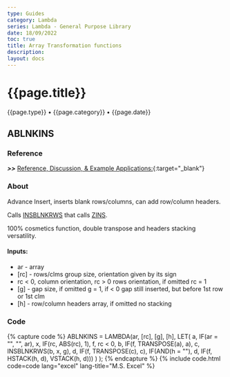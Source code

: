 ```yaml
---
type: Guides
category: Lambda
series: Lambda - General Purpose Library
date: 18/09/2022
toc: true
title: Array Transformation functions
description: 
layout: docs
---
```


# {{page.title}}
<time class="metadata" style="text-alstyleign:left"> {{page.type}} • {{page.category}} • {{page.date}}</time>

## ABLNKINS

### Reference

***>>*** [Reference, Discussion, & Example Applications:](https://www.mrexcel.com/board/threads/insrws.1217485/){:target="_blank"}

### About

Advance Insert, inserts blank rows/columns, can add row/column headers.

Calls [INSBLNKRWS](../lambda-library/lambda-insblnkrws.html) that calls [ZINS](../lambda-library/lambda-zins.html). 

100% cosmetics function, double transpose and headers stacking versatility. 

#### Inputs:

   - ar - array
   - [rc] - rows/clms group size, orientation given by its sign
   - rc < 0, column orientation, rc > 0 rows orientation, if omitted rc = 1
   - [g] - gap size, if omitted g = 1, if < 0 gap still inserted, but before 1st row or 1st clm
   - [h] - row/column headers array, if omitted no stacking

### Code

{% capture code %}
ABLNKINS = LAMBDA(ar, [rc], [g], [h],
    LET(
        a, IF(ar = "", "", ar),
        x, IF(rc, ABS(rc), 1),
        f, rc < 0,
        b, IF(f, TRANSPOSE(a), a),
        c, INSBLNKRWS(b, x, g),
        d, IF(f, TRANSPOSE(c), c),
        IF(AND(h = ""), d, IF(f, HSTACK(h, d), VSTACK(h, d)))
    )
);
{% endcapture %}
{% include code.html code=code lang="excel" lang-title="M.S. Excel" %}